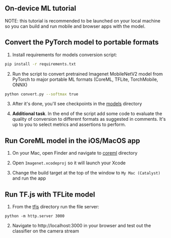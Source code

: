 ## On-device ML tutorial

NOTE: this tutorial is recommended to be launched on your local machine so you can build and run mobile and browser apps with the model.

## Convert the PyTorch model to portable formats

1. Install requirements for models conversion script:

```bash
pip install -r requirements.txt
```

2. Run the script to convert pretrained Imagenet MobileNetV2 model from PyTorch to major portable ML formats (CoreML, TFLite, TorchMobile, ONNX)

```bash
python convert.py --softmax true
```

3. After it's done, you'll see checkpoints in the [models](./models) directory

4. <b>Additional task</b>. In the end of the script add some code to evaluate the quality of conversion to different formats as suggested in comments. It's up to you to select metrics and assertions to perform.


## Run CoreML model in the iOS/MacOS app

1. On your Mac, open Finder and navigate to [coreml](./coreml) directory

2. Open `Imagenet.xcodeproj` so it will launch your Xcode

3. Change the build target at the top of the window to `My Mac (Catalyst)` and run the app

## Run TF.js with TFLite model

1. From the [tfjs](./tfjs) directory run the file server:

```
python -m http.server 3000
```

2. Navigate to http://localhost:3000 in your browser and test out the classifier on the camera stream



